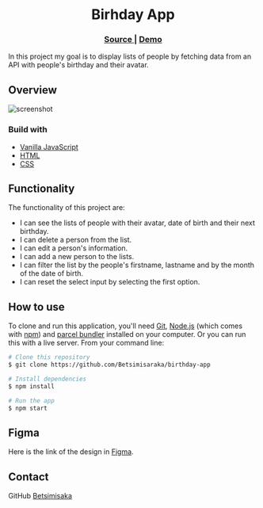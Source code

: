 <h1 align="center">Birhday App</h1>

<div align="center">
  <h3>
    <a href="https://github.com/Betsimisaraka/birthday-app">
      Source
    </a>
    <span> | </span>
    <a href="https://birthday-app-anita.netlify.app/">
      Demo
    </a>
  </h3>
</div>

In this project my goal is to display lists of people by fetching data from an API with people's birthday and their avatar.

## Overview

![screenshot](./assets/birthday-app.webp)

### Build with

- [Vanilla JavaScript](https://reactjs.org/)
- [HTML](https://html.org/)
- [CSS](https://css.org)

## Functionality

The functionality of this project are:

- I can see the lists of people with their avatar, date of birth and their next birthday.
- I can delete a person from the list.
- I can edit a person's information.
- I can add a new person to the lists.
- I can filter the list by the people's firstname, lastname and by the month of the date of birth.
- I can reset the select input by selecting the first option.

## How to use

To clone and run this application, you'll need [Git](https://git-scm.com), [Node.js](https://nodejs.org/en/download/) (which comes with [npm](http://npmjs.com)) and [parcel bundler](https://parceljs.org/getting_started.html) installed on your computer. Or you can run this with a live server. From your command line:

```bash
# Clone this repository
$ git clone https://github.com/Betsimisaraka/birthday-app

# Install dependencies
$ npm install

# Run the app
$ npm start
```

## Figma

Here is the link of the design in [Figma](https://www.figma.com/file/bb1Mie5R3mUhR77PtGG8bJ/Birthday-App?node-id=0%3A1).

## Contact

GitHub [Betsimisaka](https://{github.com/Betsimisaraka})
